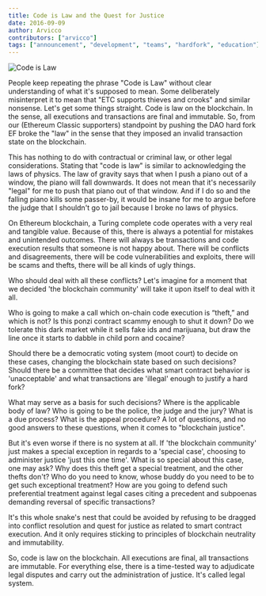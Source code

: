 ```yaml
---
title: Code is Law and the Quest for Justice
date: 2016-09-09
author: Arvicco
contributors: ["arvicco"]
tags: ["announcement", "development", "teams", "hardfork", "education"]
---
```

![Code is Law](./Law-Image.jpg)

People keep repeating the phrase "Code is Law" without clear understanding of what it's supposed to mean. Some deliberately misinterpret it to mean that "ETC supports thieves and crooks" and similar nonsense. Let's get some things straight. Code is law on the blockchain. In the sense, all executions and transactions are final and immutable. So, from our (Ethereum Classic supporters) standpoint by pushing the DAO hard fork EF broke the "law" in the sense that they imposed an invalid transaction state on the blockchain.

This has nothing to do with contractual or criminal law, or other legal considerations. Stating that "code is law" is similar to acknowledging the laws of physics. The law of gravity says that when I push a piano out of a window, the piano will fall downwards. It does not mean that it's necessarily "legal" for me to push that piano out of that window. And if I do so and the falling piano kills some passer-by, it would be insane for me to argue before the judge that I shouldn't go to jail because I broke no laws of physics.

On Ethereum blockchain, a Turing complete code operates with a very real and tangible value. Because of this, there is always a potential for mistakes and unintended outcomes. There will always be transactions and code execution results that someone is not happy about. There will be conflicts and disagreements, there will be code vulnerabilities and exploits, there will be scams and thefts, there will be all kinds of ugly things.

Who should deal with all these conflicts? Let's imagine for a moment that we decided 'the blockchain community' will take it upon itself to deal with it all.

Who is going to make a call which on-chain code execution is “theft,” and which is not? Is this ponzi contract scammy enough to shut it down? Do we tolerate this dark market while it sells fake ids and marijuana, but draw the line once it starts to dabble in child porn and cocaine?

Should there be a democratic voting system (moot court) to decide on these cases, changing the blockchain state based on such decisions? Should there be a committee that decides what smart contract behavior is 'unacceptable' and what transactions are 'illegal' enough to justify a hard fork?

What may serve as a basis for such decisions? Where is the applicable body of law? Who is going to be the police, the judge and the jury? What is a due process? What is the appeal procedure? A lot of questions, and no good answers to these questions, when it comes to "blockchain justice".

But it's even worse if there is no system at all. If 'the blockchain community' just makes a special exception in regards to a 'special case', choosing to administer justice 'just this one time'. What is so special about this case, one may ask? Why does this theft get a special treatment, and the other thefts don't? Who do you need to know, whose buddy do you need to be to get such exceptional treatment? How are you going to defend such preferential treatment against legal cases citing a precedent and subpoenas demanding reversal of specific transactions?

It's this whole snake's nest that could be avoided by refusing to be dragged into conflict resolution and quest for justice as related to smart contract execution. And it only requires sticking to principles of blockchain neutrality and immutability.

So, code is law on the blockchain. All executions are final, all transactions are immutable. For everything else, there is a time-tested way to adjudicate legal disputes and carry out the administration of justice. It's called legal system.
